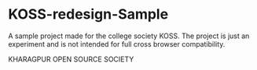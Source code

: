 # KOSS-redesign-Sample
A sample project made for the college society KOSS.
The project is just an experiment and is not intended for full cross browser compatibility. 

KHARAGPUR OPEN SOURCE SOCIETY
